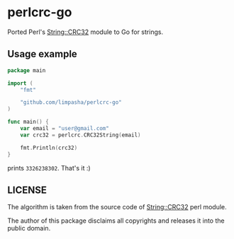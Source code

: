 # perlcrc-go
Ported Perl's [String::CRC32](https://metacpan.org/pod/String::CRC32) module to Go for strings.

## Usage example
```go
package main

import (
	"fmt"

	"github.com/limpasha/perlcrc-go"
)

func main() {
	var email = "user@gmail.com"
	var crc32 = perlcrc.CRC32String(email)

	fmt.Println(crc32)
}
```
prints `3326238302`. That's it :)

## LICENSE
The algorithm is taken from the source code of [String::CRC32](https://metacpan.org/pod/String::CRC32) perl module. 

The author of this package disclaims all copyrights and releases it into the public domain.